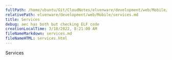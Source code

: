 ```yaml
---
fullPath: /home/ubuntu/Git/CloudNotes/elvenware/development/web/Mobile/services.md
relativePath: elvenware/development/web/Mobile/services.md
title: Services
debug: aec has both but checking ELF code
creationLocalTime: 3/18/2022, 8:21:00 AM
fileNameMarkdown: services.md
fileNameHTML: services.html
---
```


<!-- toc -->
<!-- tocstop -->

Services
